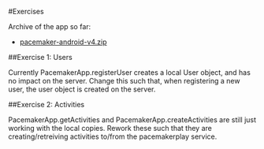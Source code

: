 #Exercises

Archive of the app so far:

- [pacemaker-android-v4.zip](./archives/pacemaker-android-v4.zip)

##Exercise 1: Users

Currently PacemakerApp.registerUser creates a local User object, and has no impact on the server. Change this such that, when registering a new user, the user object is created on the server.


##Exercise 2: Activities

PacemakerApp.getActivities and PacemakerApp.createActivities are still just working with the local copies. Rework these such that they are creating/retreiving activities to/from the pacemakerplay service.
